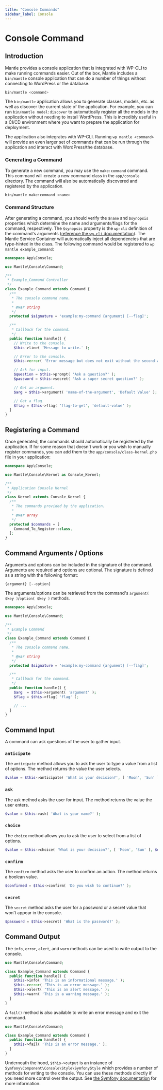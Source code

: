 ```yaml
---
title: "Console Commands"
sidebar_label: Console
---
```


# Console Command

## Introduction

Mantle provides a console application that is integrated with WP-CLI to make
running commands easier. Out of the box, Mantle includes a `bin/mantle` console
application that can do a number of things without connecting to WordPress or
the database.

```bash
bin/mantle <command>
```

The `bin/mantle` application allows you to generate classes, models, etc. as
well as discover the current state of the application. For example, you can run
`bin/mantle model:discover` to automatically register all the models in the
application without needing to install WordPress. This is incredibly useful in a
CI/CD environment where you want to prepare the application for deployment.

The application also integrates with WP-CLI. Running `wp mantle <command>` will
provide an even larger set of commands that can be run through the application
and interact with WordPress/the database.

### Generating a Command

To generate a new command, you may use the `make:command` command. This command
will create a new command class in the `app/console` directory. The command will
also be automatically discovered and registered by the application.

```bash
bin/mantle make:command <name>
```

### Command Structure

After generating a command, you should verify the `$name` and `$synopsis`
properties which determine the name and arguments/flags for the command,
respectively. The `$synopsis` property is the `wp-cli` definition of the
command's arguments ([reference the `wp-cli`
documentation](https://make.wordpress.org/cli/handbook/guides/commands-cookbook/)).
The Mantle Service Container will automatically inject all dependencies that are
type-hinted in the class. The following command would be registered to `wp
mantle example_command`:

```php
namespace App\Console;

use Mantle\Console\Command;

/**
 * Example_Command Controller
 */
class Example_Command extends Command {
  /**
   * The console command name.
   *
   * @var string
   */
  protected $signature = 'example:my-command {argument} [--flag]';

  /**
   * Callback for the command.
   */
  public function handle() {
    // Write to the console.
    $this->line( 'Message to write.' );

    // Error to the console.
    $this->error( 'Error message but does not exit without the second argument being true' );

    // Ask for input.
    $question = $this->prompt( 'Ask a question?' );
    $password = $this->secret( 'Ask a super secret question?' );

    // Get an argument.
    $arg = $this->argument( 'name-of-the-argument', 'Default Value' );

    // Get a flag.
    $flag = $this->flag( 'flag-to-get', 'default-value' );
  }
}
```

## Registering a Command

Once generated, the commands should automatically be registered by the
application. If for some reason that doesn't work or you wish to manually
register commands, you can add them to the `app/console/class-kernel.php` file
in your application:

```php
namespace App\Console;

use Mantle\Console\Kernel as Console_Kernel;

/**
 * Application Console Kernel
 */
class Kernel extends Console_Kernel {
  /**
   * The commands provided by the application.
   *
   * @var array
   */
  protected $commands = [
    Command_To_Register::class,
  ];
}
```

## Command Arguments / Options

Arguments and options can be included in the signature of the command. Arguments
are required and options are optional. The signature is defined as a string with
the following format:

```
{argument} [--option]
```

The arguments/options can be retrieved from the command's
`argument( $key )`/`option( $key )` methods.

```php
namespace App\Console;

use Mantle\Console\Command;

/**
 * Example Command
 */
class Example_Command extends Command {
  /**
   * The console command name.
   *
   * @var string
   */
  protected $signature = 'example:my-command {argument} [--flag]';

  /**
   * Callback for the command.
   */
  public function handle() {
    $arg  = $this->argument( 'argument' );
    $flag = $this->flag( 'flag' );

    // ...
  }
}
```

## Command Input

A command can ask questions of the user to gather input.

### `anticipate`

The `anticipate` method allows you to ask the user to type a value from a list
of options. The method returns the value the user selects.

```php
$value = $this->anticipate( 'What is your decision?', [ 'Moon', 'Sun' ] );
```

### `ask`

The `ask` method asks the user for input. The method returns the value the user
enters.

```php
$value = $this->ask( 'What is your name?' );
```

### `choice`

The `choice` method allows you to ask the user to select from a list of options.

```php
$value = $this->choice( 'What is your decision?', [ 'Moon', 'Sun' ], $default_index );
```

### `confirm`

The `confirm` method asks the user to confirm an action. The method returns a
boolean value.

```php
$confirmed = $this->confirm( 'Do you wish to continue?' );
```

### `secret`

The `secret` method asks the user for a password or a secret value that won't appear in the console.

```php
$password = $this->secret( 'What is the password?' );
```

## Command Output

The `info`, `error`, `alert`, and `warn` methods can be used to write output to the console.

```php
use Mantle\Console\Command;

class Example_Command extends Command {
  public function handle() {
    $this->info( 'This is an informational message.' );
    $this->error( 'This is an error message.' );
    $this->alert( 'This is an alert message.' );
    $this->warn( 'This is a warning message.' );
  }
}
```

A `fail()` method is also available to write an error message and exit the command.

```php
use Mantle\Console\Command;

class Example_Command extends Command {
  public function handle() {
    $this->fail( 'This is an error message.' );
  }
}
```

Underneath the hood, `$this->output` is an instance of `
Symfony\Component\Console\Style\SymfonyStyle` which provides a number of methods
for writing to the console. You can use these methods directly if you need more
control over the output. See [the Symfony
documentation](https://symfony.com/doc/current/console/style.html) for more
information.
